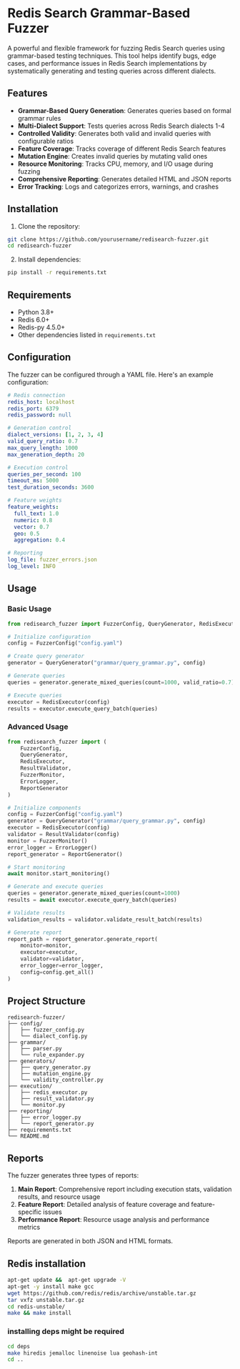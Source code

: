 # Redis Search Grammar-Based Fuzzer

A powerful and flexible framework for fuzzing Redis Search queries using grammar-based testing techniques. This tool helps identify bugs, edge cases, and performance issues in Redis Search implementations by systematically generating and testing queries across different dialects.

## Features

- **Grammar-Based Query Generation**: Generates queries based on formal grammar rules
- **Multi-Dialect Support**: Tests queries across Redis Search dialects 1-4
- **Controlled Validity**: Generates both valid and invalid queries with configurable ratios
- **Feature Coverage**: Tracks coverage of different Redis Search features
- **Mutation Engine**: Creates invalid queries by mutating valid ones
- **Resource Monitoring**: Tracks CPU, memory, and I/O usage during fuzzing
- **Comprehensive Reporting**: Generates detailed HTML and JSON reports
- **Error Tracking**: Logs and categorizes errors, warnings, and crashes

## Installation

1. Clone the repository:
```bash
git clone https://github.com/yourusername/redisearch-fuzzer.git
cd redisearch-fuzzer
```

2. Install dependencies:
```bash
pip install -r requirements.txt
```

## Requirements

- Python 3.8+
- Redis 6.0+
- Redis-py 4.5.0+
- Other dependencies listed in `requirements.txt`

## Configuration

The fuzzer can be configured through a YAML file. Here's an example configuration:

```yaml
# Redis connection
redis_host: localhost
redis_port: 6379
redis_password: null

# Generation control
dialect_versions: [1, 2, 3, 4]
valid_query_ratio: 0.7
max_query_length: 1000
max_generation_depth: 20

# Execution control
queries_per_second: 100
timeout_ms: 5000
test_duration_seconds: 3600

# Feature weights
feature_weights:
  full_text: 1.0
  numeric: 0.8
  vector: 0.7
  geo: 0.5
  aggregation: 0.4

# Reporting
log_file: fuzzer_errors.json
log_level: INFO
```

## Usage

### Basic Usage

```python
from redisearch_fuzzer import FuzzerConfig, QueryGenerator, RedisExecutor

# Initialize configuration
config = FuzzerConfig("config.yaml")

# Create query generator
generator = QueryGenerator("grammar/query_grammar.py", config)

# Generate queries
queries = generator.generate_mixed_queries(count=1000, valid_ratio=0.7)

# Execute queries
executor = RedisExecutor(config)
results = executor.execute_query_batch(queries)
```

### Advanced Usage

```python
from redisearch_fuzzer import (
    FuzzerConfig,
    QueryGenerator,
    RedisExecutor,
    ResultValidator,
    FuzzerMonitor,
    ErrorLogger,
    ReportGenerator
)

# Initialize components
config = FuzzerConfig("config.yaml")
generator = QueryGenerator("grammar/query_grammar.py", config)
executor = RedisExecutor(config)
validator = ResultValidator(config)
monitor = FuzzerMonitor()
error_logger = ErrorLogger()
report_generator = ReportGenerator()

# Start monitoring
await monitor.start_monitoring()

# Generate and execute queries
queries = generator.generate_mixed_queries(count=1000)
results = await executor.execute_query_batch(queries)

# Validate results
validation_results = validator.validate_result_batch(results)

# Generate report
report_path = report_generator.generate_report(
    monitor=monitor,
    executor=executor,
    validator=validator,
    error_logger=error_logger,
    config=config.get_all()
)
```

## Project Structure

```
redisearch-fuzzer/
├── config/
│   ├── fuzzer_config.py
│   └── dialect_config.py
├── grammar/
│   ├── parser.py
│   └── rule_expander.py
├── generators/
│   ├── query_generator.py
│   ├── mutation_engine.py
│   └── validity_controller.py
├── execution/
│   ├── redis_executor.py
│   ├── result_validator.py
│   └── monitor.py
├── reporting/
│   ├── error_logger.py
│   └── report_generator.py
├── requirements.txt
└── README.md
```

## Reports

The fuzzer generates three types of reports:

1. **Main Report**: Comprehensive report including execution stats, validation results, and resource usage
2. **Feature Report**: Detailed analysis of feature coverage and feature-specific issues
3. **Performance Report**: Resource usage analysis and performance metrics

Reports are generated in both JSON and HTML formats.

## Redis installation
```bash
apt-get update &&  apt-get upgrade -V
apt-get -y install make gcc
wget https://github.com/redis/redis/archive/unstable.tar.gz
tar vxfz unstable.tar.gz
cd redis-unstable/
make && make install
```
### installing deps might be required
```bash
cd deps
make hiredis jemalloc linenoise lua geohash-int
cd ..
```
